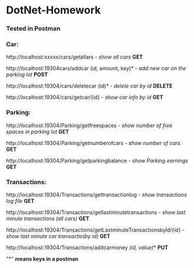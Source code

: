 # DotNet-Homework

### Tested in Postman ###

### Car: ###

http://localhost:xxxxx/cars/getallars - *show all cars* **GET**

http://localhost:19304cars/addcar (id, amount, key)* -  *add new car on the parking lot* **POST**

http://localhost:19304/cars/deletecar (id)* - *delete car by id* **DELETE**

http://localhost:19304/cars/getcar/{id} - *show car info by id* **GET**

### Parking: ###

http://localhost:19304/Parking/getfreespaces - *show number of free spaces in parking lot* **GET**

http://localhost:19304/Parking/getnumberofcars - *show number of cars* **GET**

http://localhost:19304/Parking/getparkingbalance - *show Parking earnings* **GET**

### Transactions: ###
http://localhost:19304/Transactions/gettransactionlog - *show transactions log file* **GET**

http://localhost:19304/Transactions/getlastminutetransactions - *show last minute transactions (all cars)* **GET**

http://localhost:19304/Transactions/getLastminuteTransactionsbyId/{id} - *show last minute car transactio(by id)* **GET**

http://localhost:19304/Transactions/addcarmoney *(id, value)** **PUT**

"*" **means keys in a postman**

